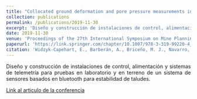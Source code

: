 ```yaml
---
title: "Collocated ground deformation and pore pressure measurements in open pit mines: laboratory testing and analysis of wireless sensing platform"
collection: publications
permalink: /publications/2019-11-30
excerpt: 'Diseño y construcción de instalaciones de control, alimentación y sistemas de telemetría para pruebas en laboratorio y en terreno de un sistema de sensores basados en bluetooth para estabilidad de taludes.'
date: 2019-11-30
venue: 'Proceedings of the 27th International Symposium on Mine Planning and Equipment Selection - MPES 2018'
paperurl: 'https://link.springer.com/chapter/10.1007/978-3-319-99220-4_31'
citation: 'Widzyk-Capehart, E., Barberán, A., Briceño, M. J., Navarro, C., Nguyen, P. M. V., Opazo, C., & Steffen, S. (2019). Collocated ground deformation and pore pressure measurements in open pit mines: laboratory testing and analysis of wireless sensing platform. In Proceedings of the 27th International Symposium on Mine Planning and Equipment Selection-MPES 2018 (pp. 381-391). Springer International Publishing.'
---
```

<div style="text-align: justify;">Diseño y construcción de instalaciones de control, alimentación y sistemas de telemetría para pruebas en laboratorio y en terreno de un sistema de sensores basados en bluetooth para estabilidad de taludes.</div>

[Link al articulo de la conferencia](https://www.researchgate.net/profile/Phu-Minh-Vuong-Nguyen/publication/331250797_Collocated_Ground_Deformation_and_Pore_Pressure_Measurements_in_Open_Pit_Mines_Laboratory_Testing_and_Analysis_of_Wireless_Sensing_Platform/links/5cd40efb92851c4eab8cbf22/Collocated-Ground-Deformation-and-Pore-Pressure-Measurements-in-Open-Pit-Mines-Laboratory-Testing-and-Analysis-of-Wireless-Sensing-Platform.pdf)

